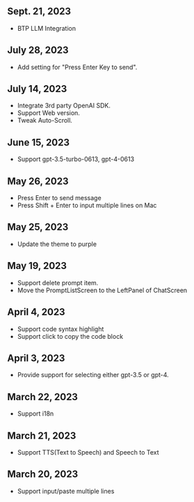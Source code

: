 ## Sept. 21, 2023
- BTP LLM Integration
## July 28, 2023
- Add setting for "Press Enter Key to send".
## July 14, 2023
- Integrate 3rd party OpenAI SDK.
- Support Web version.
- Tweak Auto-Scroll.
## June 15, 2023
- Support gpt-3.5-turbo-0613, gpt-4-0613
## May 26, 2023
- Press Enter to send message
- Press Shift + Enter to input multiple lines on Mac
## May 25, 2023
- Update the theme to purple
## May 19, 2023
- Support delete prompt item.
- Move the PromptListScreen to the LeftPanel of ChatScreen
## April 4, 2023
- Support code syntax highlight
- Support click to copy the code block
## April 3, 2023
- Provide support for selecting either gpt-3.5 or gpt-4.
## March 22, 2023
- Support i18n
## March 21, 2023
- Support TTS(Text to Speech) and Speech to Text
## March 20, 2023
- Support input/paste multiple lines